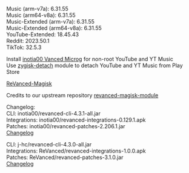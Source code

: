 Music (arm-v7a): 6.31.55  
Music (arm64-v8a): 6.31.55  
Music-Extended (arm-v7a): 6.31.55  
Music-Extended (arm64-v8a): 6.31.55  
YouTube-Extended: 18.45.43  
Reddit: 2023.50.1  
TikTok: 32.5.3  

Install [inotia00 Vanced Microg](https://github.com/inotia00/VancedMicroG/releases) for non-root YouTube and YT Music  
Use [zygisk-detach](https://github.com/j-hc/zygisk-detach) module to detach YouTube and YT Music from Play Store  

[ReVanced-Magisk](https://github.com/kingsmanvn1112/ReVanced-Magisk)  

Credits to our upstream repository [revanced-magisk-module](https://github.com/j-hc/revanced-magisk-module)  

Changelog:  
CLI: inotia00/revanced-cli-4.3.1-all.jar  
Integrations: inotia00/revanced-integrations-0.129.1.apk  
Patches: inotia00/revanced-patches-2.206.1.jar  
[Changelog](https://github.com/inotia00/revanced-patches/releases/tag/v2.206.1)

CLI: j-hc/revanced-cli-4.3.0-all.jar  
Integrations: ReVanced/revanced-integrations-1.0.0.apk  
Patches: ReVanced/revanced-patches-3.1.0.jar  
[Changelog](https://github.com/ReVanced/revanced-patches/releases/tag/v3.1.0)  
